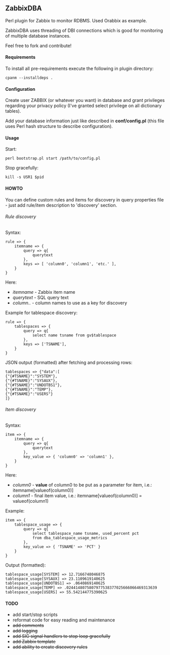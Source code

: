 ## ZabbixDBA
Perl plugin for Zabbix to monitor RDBMS. Used Orabbix as example.  
  
ZabbixDBA uses threading of DBI connections which is good for monitoring of multiple database instances.
    
Feel free to fork and contribute!

#### Requirements
To install all pre-requirements execute the following in plugin directory:
```
cpanm --installdeps .
```

#### Configuration
Create user ZABBIX (or whatever you want) in database and grant privileges regarding your privacy policy (I've granted select privilege on all dictionary tables).  
  
Add your database information just like described in **conf/config.pl** (this file uses Perl hash structure to describe configuration).

#### Usage
Start:  
```
perl bootstrap.pl start /path/to/config.pl
```

Stop gracefully:  
```
kill -s USR1 $pid
```

#### HOWTO
  
You can define custom rules and items for discovery in query properties file - just add rule/item description to 'discovery' section.
  
###### Rule discovery  
Syntax:  

```
rule => {
    itemname => {
        query => q{
            querytext
        },
        keys => [ 'column0', 'column1', 'etc.' ],
    }
}
```

Here:
- *itemname* - Zabbix item name
- *querytext* - SQL query text
- *column..* - column names to use as a key for discovery
  
Example for tablespace discovery:
```
rule => {
    tablespaces => {
        query => q{
            select name tsname from gv$tablespace
        },
        keys => ['TSNAME'],
    }
}
```
JSON output (formatted) after fetching and processing rows:
```
tablespaces => {"data":[
{"{#TSNAME}":"SYSTEM"},
{"{#TSNAME}":"SYSAUX"},
{"{#TSNAME}":"UNDOTBS1"},
{"{#TSNAME}":"TEMP"},
{"{#TSNAME}":"USERS"}
]}
```
  
###### Item discovery
Syntax:
```
item => {
    itemname => {
        query => q{
            querytext
        },
        key_value => { 'column0' => 'column1' },
    }
}
```
Here:
- *column0* - **value** of column0 to be put as a parameter for item, i.e.: itemname[valueof(column0)]
- *column1* - final item value, i.e.: itemname[valueof(column0)] = valueof(column1)
  
Example:
```
item => {
    tablespace_usage => {
        query => q{
            select tablespace_name tsname, used_percent pct
            from dba_tablespace_usage_metrics
        },
        key_value => { 'TSNAME' => 'PCT' }
    }
}
```
Output (formatted):
```
tablespace_usage[SYSTEM] => 12.7166748046875
tablespace_usage[SYSAUX] => 23.1109619140625
tablespace_usage[UNDOTBS1] => .0640869140625
tablespace_usage[TEMP] => .0244148075807977538377025666066469313639
tablespace_usage[USERS] => 55.542144775390625
```
  
  
#### TODO
- add start/stop scripts
- reformat code for easy reading and maintenance
- ~~add comments~~
- ~~add logging~~
- ~~add SIG signal handlers to stop loop gracefully~~
- ~~add Zabbix template~~
- ~~add ability to create discovery rules~~
